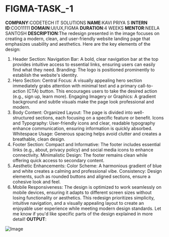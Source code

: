 # FIGMA-TASK_-1
**COMPANY**:CODETECH IT SOLUTIONS
**NAME**:KAVI PRIYA S
**INTERN ID**:COO11111
**DOMAIN**:UI/UX,FIGMA
**DURATION**:4 WEEKS
**MENTOR**:NEELA SANTOSH
**DESCRIPTION**:The redesign presented in the image focuses on creating a modern, clean, and user-friendly website landing page that emphasizes usability and aesthetics. Here are the key elements of the design:

1. Header Section:
Navigation Bar: A bold, clear navigation bar at the top provides intuitive access to essential links, ensuring users can easily find what they need.
Branding: The logo is positioned prominently to establish the website's identity.
2. Hero Section:
Central Focus: A visually appealing hero section immediately grabs attention with minimal text and a primary call-to-action (CTA) button. This encourages users to take the desired action (e.g., sign up, learn more).
Engaging Imagery or Graphics: A gradient background and subtle visuals make the page look professional and modern.
3. Body Content:
Organized Layout: The page is divided into well-structured sections, each focusing on a specific feature or benefit.
Icons and Typography: User-friendly icons and clear, readable typography enhance communication, ensuring information is quickly absorbed.
Whitespace Usage: Generous spacing helps avoid clutter and creates a breathable, clean design.
4. Footer Section:
Compact and Informative: The footer includes essential links (e.g., about, privacy policy) and social media icons to enhance connectivity.
Minimalistic Design: The footer remains clean while offering quick access to secondary content.
5. Aesthetic Enhancements:
Color Scheme: A harmonious gradient of blue and white creates a calming and professional vibe.
Consistency: Design elements, such as rounded buttons and aligned sections, ensure a cohesive look and feel.
6. Mobile Responsiveness:
The design is optimized to work seamlessly on mobile devices, ensuring it adapts to different screen sizes without losing functionality or aesthetics.
This redesign prioritizes simplicity, intuitive navigation, and a visually appealing layout to create an enjoyable user experience while meeting modern design standards. Let me know if you'd like specific parts of the design explained in more detail!
**OUTPUT**:

![Image](https://github.com/user-attachments/assets/95be2b5d-0f21-468f-bd9b-ccc22bb0f232)
